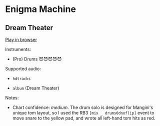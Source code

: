 # Enigma Machine

## Dream Theater


[Play in browser](http://pages.cs.wisc.edu/~tolly/customs/?title=enigma-machine&artist=dream-theater)

Instruments:

  * (Pro) Drums 😈😈😈😈😈

Supported audio:

  * `hdtracks`

  * `album` (Dream Theater)

Notes:

  * Chart confidence: *medium*. The drum solo is designed for Mangini's unique tom layout, so I used the RB3 `[mix _ drums0dnoflip]` event to move snare to the yellow pad, and wrote all left-hand tom hits as red.

